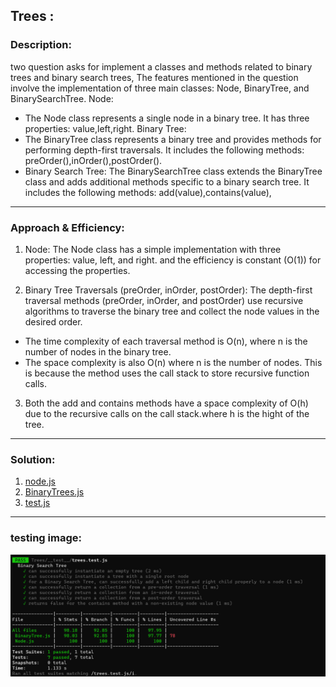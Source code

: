 ## Trees :

### Description:

two question asks for implement a classes and methods related to binary trees and binary search trees,
The features mentioned in the question involve the implementation of three main classes: Node, BinaryTree, and BinarySearchTree.
Node:
- The Node class represents a single node in a binary tree. It has three properties:
value,left,right.
Binary Tree:
- The BinaryTree class represents a binary tree and provides methods for performing depth-first traversals. It includes the following methods:
preOrder(),inOrder(),postOrder().
- Binary Search Tree:
The BinarySearchTree class extends the BinaryTree class and adds additional methods specific to a binary search tree. It includes the following methods:
add(value),contains(value),

______________

### Approach & Efficiency:

1. Node:
The Node class has a simple implementation with three properties: value, left, and right. and the efficiency is constant (O(1)) for accessing the properties.

2. Binary Tree Traversals (preOrder, inOrder, postOrder):
The depth-first traversal methods (preOrder, inOrder, and postOrder) use recursive algorithms to traverse the binary tree and collect the node values in the desired order.
- The time complexity of each traversal method is O(n), where n is the number of nodes in the binary tree. 
- The space complexity is also O(n) where n is the number of nodes. This is because the method uses the call stack to store recursive function calls.

3. Both the add and contains methods have a space complexity of O(h) due to the recursive calls on the call stack.where h is the hight of the tree.
_____________________
### Solution:
1. [node.js](./Node.js)
2. [BinaryTrees.js](./BinaryTree.js)
3. [test.js](./__test__/trees.test.js)
____________________________________
### testing image:
![test](image.png)
